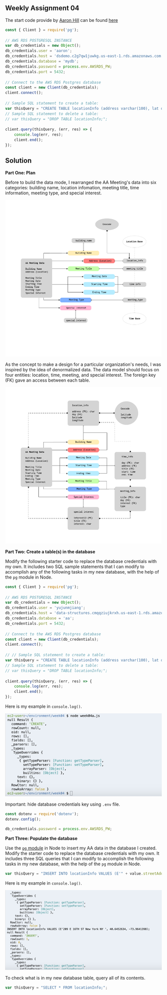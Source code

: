 ## Weekly Assignment 04

The start code provide by [Aaron Hill](https://github.com/aaronxhill) can be found [here](https://github.com/visualizedata/data-structures/blob/master/weekly_assignment_04.md)

```javascript
const { Client } = require('pg');

// AWS RDS POSTGRESQL INSTANCE
var db_credentials = new Object();
db_credentials.user = 'aaron';
db_credentials.host = 'dsdemo.c2g7qw1juwkg.us-east-1.rds.amazonaws.com';
db_credentials.database = 'mydb';
db_credentials.password = process.env.AWSRDS_PW;
db_credentials.port = 5432;

// Connect to the AWS RDS Postgres database
const client = new Client(db_credentials);
client.connect();

// Sample SQL statement to create a table: 
var thisQuery = "CREATE TABLE locationInfo (address varchar(100), lat double precision, long double precision);";
// Sample SQL statement to delete a table: 
// var thisQuery = "DROP TABLE locationInfo;"; 

client.query(thisQuery, (err, res) => {
    console.log(err, res);
    client.end();
});
```

## Solution
**Part One: Plan**

Before to build the data mode, I rearranged the AA Meeting's data into six categories: building name, location infomation, meeting title, time information, meeting type, and special interest.

![illustrative images](./data-category.png)

As the concept to make a design for a particular organization's needs, I was inspired by the idea of denormalized data. The data model should focus on four entities: location, time, meeting, and special interest. The foreign key (FK) gave an access between each table.

![illustrative images](./data-model.png)

**Part Two: Create a table(s) in the database**

Modify the following starter code to replace the database credentials with my own. It includes two SQL sample statements that I can modify to accomplish any of the following tasks in my new database, with the help of the `pg` module in Node.

```javascript
const { Client } = require('pg');

// AWS RDS POSTGRESQL INSTANCE
var db_credentials = new Object();
db_credentials.user = 'yujunmjiang';
db_credentials.host = 'data-structures.cmqqziujkrxh.us-east-1.rds.amazonaws.com';
db_credentials.database = 'aa';
db_credentials.port = 5432;

// Connect to the AWS RDS Postgres database
const client = new Client(db_credentials);
client.connect();

// // Sample SQL statement to create a table: 
var thisQuery = "CREATE TABLE locationInfo (address varchar(100), lat double precision, long double precision);";
// Sample SQL statement to delete a table: 
// var thisQuery = "DROP TABLE locationInfo;"; 

client.query(thisQuery, (err, res) => {
    console.log(err, res);
    client.end();
});
```

Here is my example in `console.log()`.

![illustrative images](./sample-1.png)

Important: hide database credentials key using `.env` file.
```javascript
const dotenv = require('dotenv');
dotenv.config();
```

```javascript
db_credentials.password = process.env.AWSRDS_PW;
```

**Part Three: Populate the database**

Use the [`pg` module](https://node-postgres.com/) in Node to insert my AA data in the database I created. Modify the starter code to replace the database credentials with my own. It includes three SQL queries that I can modify to accomplish the following tasks in my new database, with the help of the `pg` module in Node.

```javascript
var thisQuery = "INSERT INTO locationInfo VALUES (E'" + value.streetAddress + "', " + value.Geocode.Latitude + ", " + value.Geocode.Longitude + ");";
```

Here is my example in `console.log()`.

![illustrative images](./sample-2.png)

To check what is in my new database table, query all of its contents.

```javascript
var thisQuery = "SELECT * FROM locationInfo;";
```
